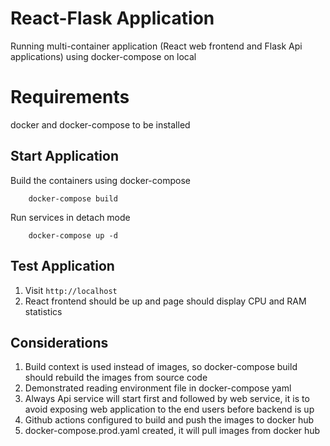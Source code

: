 # React-Flask Application

Running multi-container application (React web frontend and Flask Api applications) using docker-compose on local

# Requirements
docker and docker-compose to be installed

## Start Application

Build the containers using docker-compose
```
    docker-compose build
```

Run services in detach mode

```
    docker-compose up -d
```

## Test Application

1. Visit `http://localhost`
2. React frontend should be up and page should display CPU and RAM statistics

## Considerations

1. Build context is used instead of images, so docker-compose build should rebuild the images from source code
2. Demonstrated reading environment file in docker-compose yaml
3. Always Api service will start first and followed by web service, it is to avoid exposing web application to the end users before backend is up
4. Github actions configured to build and push the images to docker hub
5. docker-compose.prod.yaml created, it will pull images from docker hub

